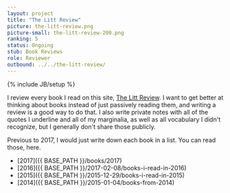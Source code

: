 ```yaml
---
layout: project
title: "The Litt Review"
picture: the-litt-review.png
picture-small: the-litt-review-200.png
ranking: 5
status: Ongoing
stub: Book Reviews
role: Reviewer
outbound: ../../the-litt-review/
---
```

{% include JB/setup %}

I review every book I read on this site, [The Litt Review](../../the-litt-review). I want to get better at thinking about books instead of just passively reading them, and writing a review is a good way to do that. I also write private notes with all of the quotes I underline and all of my marginalia, as well as all vocabulary I didn't recognize, but I generally don't share those publicly.

Previous to 2017, I would just write down each book in a list. You can read those, here.

- [2017]({{ BASE_PATH }}/books/2017)
- [2016]({{ BASE_PATH }}/2017-02-08/books-i-read-in-2016)
- [2015]({{ BASE_PATH }}/2015-12-29/books-i-read-in-2015)
- [2014]({{ BASE_PATH }}/2015-01-04/books-from-2014)
